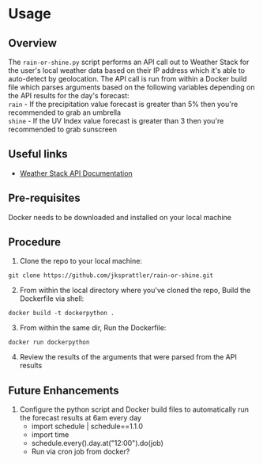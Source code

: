 # Usage

## Overview
The `rain-or-shine.py` script performs an API call out to Weather Stack for the user's local weather data based on their IP address which it's able to auto-detect by geolocation. The API call is run from within a Docker build file which parses arguments based on the following variables depending on the API results for the day's forecast:\
`rain` - If the precipitation value forecast is greater than 5% then you're recommended to grab an umbrella\
`shine` - If the UV Index value forecast is greater than 3 then you're recommended to grab sunscreen

## Useful links
- [Weather Stack API Documentation](https://weatherstack.com/documentation)

## Pre-requisites
Docker needs to be downloaded and installed on your local machine

## Procedure
1. Clone the repo to your local machine:
```
git clone https://github.com/jksprattler/rain-or-shine.git
```
2. From within the local directory where you've cloned the repo, Build the Dockerfile via shell:
```
docker build -t dockerpython .
```
3. From within the same dir, Run the Dockerfile:
```
docker run dockerpython
```
4. Review the results of the arguments that were parsed from the API results

## Future Enhancements
1. Configure the python script and Docker build files to automatically run the forecast results at 6am every day
   - import schedule | schedule==1.1.0
   - import time
   - schedule.every().day.at("12:00").do(job)
   - Run via cron job from docker?
